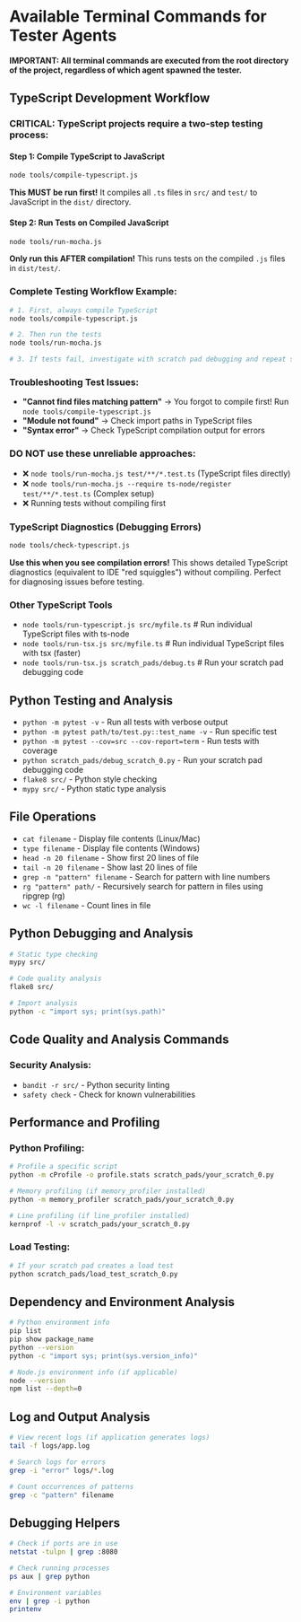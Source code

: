 # Available Terminal Commands for Tester Agents

**IMPORTANT: All terminal commands are executed from the root directory of the project, regardless of which agent spawned the tester.**

## TypeScript Development Workflow

### **CRITICAL: TypeScript projects require a two-step testing process:**

#### Step 1: Compile TypeScript to JavaScript
```bash
node tools/compile-typescript.js
```
**This MUST be run first!** It compiles all `.ts` files in `src/` and `test/` to JavaScript in the `dist/` directory.

#### Step 2: Run Tests on Compiled JavaScript  
```bash
node tools/run-mocha.js
```
**Only run this AFTER compilation!** This runs tests on the compiled `.js` files in `dist/test/`.

### **Complete Testing Workflow Example:**
```bash
# 1. First, always compile TypeScript
node tools/compile-typescript.js

# 2. Then run the tests  
node tools/run-mocha.js

# 3. If tests fail, investigate with scratch pad debugging and repeat steps 1-2
```

### **Troubleshooting Test Issues:**
- **"Cannot find files matching pattern"** → You forgot to compile first! Run `node tools/compile-typescript.js`
- **"Module not found"** → Check import paths in TypeScript files
- **"Syntax error"** → Check TypeScript compilation output for errors

### **DO NOT use these unreliable approaches:**
- ❌ `node tools/run-mocha.js test/**/*.test.ts` (TypeScript files directly)
- ❌ `node tools/run-mocha.js --require ts-node/register test/**/*.test.ts` (Complex setup)
- ❌ Running tests without compiling first

### TypeScript Diagnostics (Debugging Errors)
```bash
node tools/check-typescript.js
```
**Use this when you see compilation errors!** This shows detailed TypeScript diagnostics (equivalent to IDE "red squiggles") without compiling. Perfect for diagnosing issues before testing.

### Other TypeScript Tools
- `node tools/run-typescript.js src/myfile.ts`     # Run individual TypeScript files with ts-node
- `node tools/run-tsx.js src/myfile.ts`           # Run individual TypeScript files with tsx (faster)
- `node tools/run-tsx.js scratch_pads/debug.ts`   # Run your scratch pad debugging code

## Python Testing and Analysis
- `python -m pytest -v` - Run all tests with verbose output
- `python -m pytest path/to/test.py::test_name -v` - Run specific test
- `python -m pytest --cov=src --cov-report=term` - Run tests with coverage
- `python scratch_pads/debug_scratch_0.py` - Run your scratch pad debugging code
- `flake8 src/` - Python style checking
- `mypy src/` - Python static type analysis

## File Operations
- `cat filename` - Display file contents (Linux/Mac) 
- `type filename` - Display file contents (Windows)
- `head -n 20 filename` - Show first 20 lines of file
- `tail -n 20 filename` - Show last 20 lines of file
- `grep -n "pattern" filename` - Search for pattern with line numbers
- `rg "pattern" path/` - Recursively search for pattern in files using ripgrep (rg)
- `wc -l filename` - Count lines in file

## Python Debugging and Analysis
```bash
# Static type checking
mypy src/

# Code quality analysis
flake8 src/

# Import analysis
python -c "import sys; print(sys.path)"
```

## Code Quality and Analysis Commands

### **Security Analysis:**
- `bandit -r src/` - Python security linting
- `safety check` - Check for known vulnerabilities

## Performance and Profiling

### **Python Profiling:**
```bash
# Profile a specific script
python -m cProfile -o profile.stats scratch_pads/your_scratch_0.py

# Memory profiling (if memory_profiler installed)
python -m memory_profiler scratch_pads/your_scratch_0.py

# Line profiling (if line_profiler installed)
kernprof -l -v scratch_pads/your_scratch_0.py
```

### **Load Testing:**
```bash
# If your scratch pad creates a load test
python scratch_pads/load_test_scratch_0.py
```

## Dependency and Environment Analysis
```bash
# Python environment info
pip list
pip show package_name
python --version
python -c "import sys; print(sys.version_info)"

# Node.js environment info (if applicable)
node --version
npm list --depth=0
```

## Log and Output Analysis
```bash
# View recent logs (if application generates logs)
tail -f logs/app.log

# Search logs for errors
grep -i "error" logs/*.log

# Count occurrences of patterns
grep -c "pattern" filename
```

## Debugging Helpers
```bash
# Check if ports are in use
netstat -tulpn | grep :8080

# Check running processes
ps aux | grep python

# Environment variables
env | grep -i python
printenv
``` 